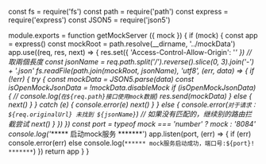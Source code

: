 const fs = require('fs')
const path = require('path')
const express = require('express')
const JSON5 = require('json5')

module.exports = function getMockServer ({ mock }) {
  if (mock) {
    const app = express()
    const mockRoot = path.resolve(__dirname, '../mockData')
    app.use((req, res, next) => {
      res.set({ 'Access-Control-Allow-Origin': '*' })
      // 取兩個長度
      const jsonName = req.path.split('/').reverse().slice(0, 3).join('-') + '.json'
      fs.readFile(path.join(mockRoot, jsonName), 'utf8', (err, data) => {
        if (!err) {
          try {
            const mockData = JSON5.parse(data)
            const isOpenMockJsonData = !mockData.disableMock
            if (isOpenMockJsonData) {
              // console.log(`在${req.path}接口使用mock数据`)
              res.send(mockData)
            } else {
              next()
            }
          } catch (e) {
            console.error(e)
            next()
          }
        } else {
          console.error(`对于请求：${req.originalUrl} 未找到 ${jsonName}`)
          // 如果没有匹配的，继续别的路由拦截尝试
          next()
        }
      })
    })
    const port = typeof mock === 'number' ? mock : '8084'
    console.log('****** 启动mock服务 *******')
    app.listen(port, (err) => {
      if (err) console.error(err)
      else console.log(`****** mock服务启动成功，端口号:${port}! *******`)
    })
    return app
  }
}
